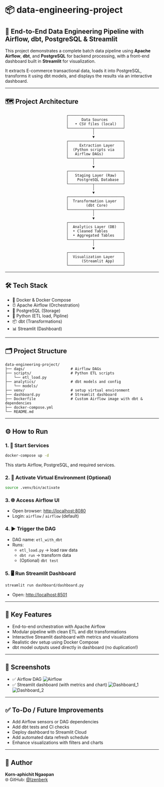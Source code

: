 # 📦 data-engineering-project

## 🚀 End-to-End Data Engineering Pipeline with Airflow, dbt, PostgreSQL & Streamlit

This project demonstrates a complete batch data pipeline using **Apache Airflow**, **dbt**, and **PostgreSQL** for backend processing, with a front-end dashboard built in **Streamlit** for visualization.

It extracts E-commerce transactional data, loads it into PostgreSQL, transforms it using dbt models, and displays the results via an interactive dashboard.

---

## 🗺️ Project Architecture
                                ┌─────────────────────────┐
                                │      Data Sources       │
                                │   • CSV files (local)   │
                                └───────────┬─────────────┘
                                            │
                                            ▼
                                ┌─────────────────────────┐
                                │     Extraction Layer    │
                                │  (Python scripts via    │
                                │   Airflow DAGs)         │
                                └───────────┬─────────────┘
                                            │
                                            ▼
                                ┌─────────────────────────┐
                                │   Staging Layer (Raw)   │
                                │    PostgreSQL Database  │
                                └───────────┬─────────────┘
                                            │
                                            ▼
                                ┌─────────────────────────┐
                                │  Transformation Layer   │
                                │        (dbt Core)       │
                                └───────────┬─────────────┘
                                            │
                                            ▼
                                ┌─────────────────────────┐
                                │  Analytics Layer (DB)   │
                                │  • Cleaned Tables       │
                                │  • Aggregated Tables    │
                                └───────────┬─────────────┘
                                            │
                                            ▼
                                ┌─────────────────────────┐
                                │  Visualization Layer    │
                                │      (Streamlit App)    │
                                └─────────────────────────┘


---

## 🛠️ Tech Stack

- 🐳 Docker & Docker Compose
- ⏰ Apache Airflow (Orchestration)
- 🐘 PostgreSQL (Storage)
- 🐍 Python (ETL load, Pipline)
- 📦 dbt (Transformations)
- 📊 Streamlit (Dashboard)

---

## 🗂️ Project Structure

```
data-engineering-project/
├── dags/                     # Airflow DAGs
├── scripts/                  # Python ETL scripts
│   └── etl_load.py
├── analytics/                # dbt models and config
│   └── models/
├── venv/                     # setup virtual environment
├── dashboard.py              # Streamlit dashboard
├── Dockerfile                # Custom Airflow image with dbt & dependencies          
├── docker-compose.yml
└── README.md
```

---

## ⚙️ How to Run

### 1. 🐳 Start Services

```bash
docker-compose up -d
```

This starts Airflow, PostgreSQL, and required services.

### 2. 🧪 Activate Virtual Environment (Optional)

```bash
source .venv/bin/activate
```

### 3. 🌐 Access Airflow UI

- Open browser: [http://localhost:8080](http://localhost:8080)
- Login: `airflow` / `airflow` (default)

### 4. ▶️ Trigger the DAG

- DAG name: `etl_with_dbt`
- Runs:
  - `etl_load.py` → load raw data
  - `dbt run` → transform data
  - (Optional) `dbt test`

### 5. 🖥️ Run Streamlit Dashboard

```bash
streamlit run dashboard/dashboard.py
```

- Open: [http://localhost:8501](http://localhost:8501)

---

## 🧠 Key Features

- End-to-end orchestration with Apache Airflow
- Modular pipeline with clean ETL and dbt transformations
- Interactive Streamlit dashboard with metrics and visualizations
- Realistic dev setup using Docker Compose
- dbt model outputs used directly in dashboard (no duplication!)

---

## 📸 Screenshots

- ✅ Airflow DAG
  ![Airflow](https://github.com/user-attachments/assets/f3bb32a5-8452-449c-8048-c3ab41bc9555)
- ✅ Streamlit dashboard (with metrics and chart)
  ![Dashboard_1](https://github.com/user-attachments/assets/eaeaeede-93b1-4c29-8366-47194e2abdf8)
  ![Dashboard_2](https://github.com/user-attachments/assets/415a4bc0-969b-40d1-b79c-47ea123f4481)

---

## ✅ To-Do / Future Improvements

- Add Airflow sensors or DAG dependencies
- Add dbt tests and CI checks
- Deploy dashboard to Streamlit Cloud
- Add automated data refresh schedule
- Enhance visualizations with filters and charts





---

## 👤 Author

**Korn-aphichit Ngaopan**\
🌐 GitHub: [@Izenberk](https://github.com/Izenberk)
